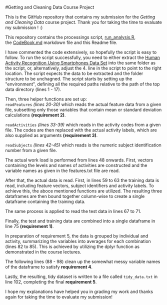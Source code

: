 #Getting and Cleaning Data Course Project

This is the GitHub repository that contains my submission for the 
*Getting and Cleaning Data* course project.
Thank you for taking the time to evaluate my submission ! :)

This repository contains the processings script, [run_analysis.R](run_analysis.R),   
the [CodeBook.md](CodeBook.md) markdown file and this Readme file.

I have commented the code extensively, so hopefully the script is easy to follow.
To run the script successfully, you need to either extract the 
[Human Activity Recognition Using Smartphones Data Set](http://archive.ics.uci.edu/ml/datasets/Human+Activity+Recognition+Using+Smartphones)
into the same folder as the script, or, alternatively,
adjust the 4. line in the script to point to the right location.
The script expects the data to be extracted and the folder structure to be unchagned.
The script starts by setting up the "environment", defining all the required paths
relative to the path of the top data directory (lines 1 - 17).

Then, three helper functions are set up:   
`readFeatures` *(lines 20-30)* which reads the actual feature data from a given file,
subsetting only those variables that contain mean or standard deviation calculations **(requirement 2)**.

`readActivities` *(lines 33-39)* which reads in the activity codes from a given file.
The codes are then replaced with the actual activity labels,
 which are also supplied as arguments **(requirement 3)**.

`readSubjects` *(lines 42-45)* which reads is the numeric subject identification number from a given file.

The actual work load is performed from lines 48 onwards.
First, vectors containing the levels and names of activities are constructed
and the variable names as given in the features.txt file are read.

After that, the actual data is read.
First, in lines 59 to 63 the training data is read, including feature vectors,
subject identifiers and activity labels.
To achieve this, the aboce mentioned functions are utilized.
The resulting three dataframes are then bound together column-wise to create
a single dataframe containing the training data.

The same process is applied to read the test data in lines 67 to 71.

Finally, the test and training data are combined into a single dataframe
in line 75 **(requirement 1)**.

In preparation of requirement 5, the data is grouped by individual and activity,
summarizing the variables into averages for each combination (lines 82 to 85).
This is achieved by utilizing the dplyr function as demonstrated in the course lectures.

The following lines (88 - 98) clean up the somewhat messy variable names of the dataframe
to satisfy **requirement 4**.

Lastly, the resulting, tidy dataset is written to a file called `tidy_data.txt` in line
102, completing the final **requirement 5**.

I hope my explanations have helped you in grading my work and thanks again for taking the time
to evaluate my submission!
